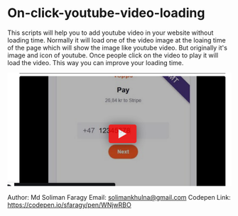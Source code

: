 # On-click-youtube-video-loading
This scripts will help you to add youtube video in your website without loading time. Normally it will load one of the video image at the loaing time of the page which will show the image like youtube video. But originally it's image and icon of youtube. Once people click on the video to play it will load the video. This way you can improve your loading time.

<img src="https://github.com/sfaragy/On-click-youtube-video-loading/blob/6adca3de99b860c98b46be0d7e7e4782383f002c/images/Screenshot(1).png">

Author: Md Soliman Faragy
Email: solimankhulna@gmail.com
Codepen Link: https://codepen.io/sfaragy/pen/WNjwRBO
